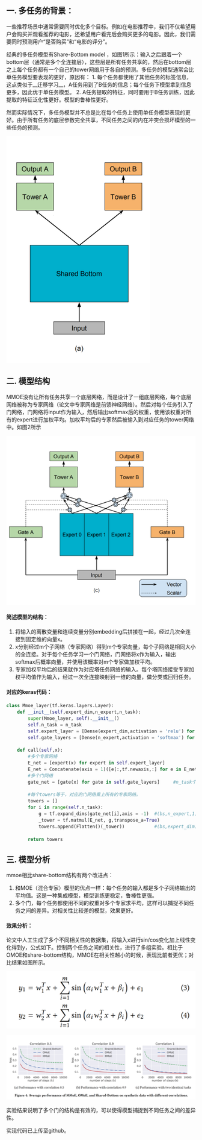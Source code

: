 ## 一. 多任务的背景：

一些推荐场景中通常需要同时优化多个目标。例如在电影推荐中，我们不仅希望用户会购买并观看推荐的电影，还希望用户看完后会购买更多的电影。因此，我们需要同时预测用户“是否购买”和“电影的评分”。

经典的多任务模型有Share-Bottom model ，如图1所示：输入之后跟着一个bottom层（通常是多个全连接层），这些层是所有任务共享的，然后在bottom层之上每个任务都有一个自己的tower网络用于各自的预测。多任务的模型通常会比单任务模型要表现的更好，原因有：
	1. 每个任务都使用了其他任务的标签信息，这点类似于__迁移学习__，A任务用到了B任务的信息；每个任务下模型拿到信息更多，因此优于单任务模型。
 	2. A任务提取的特征，同时要用于B任务训练，因此提取的特征泛化性更好。模型的鲁棒性更好。

然而实际情况下，多任务模型并不总是比在每个任务上使用单任务模型表现的更好。由于所有任务的底层参数完全共享，不同任务之间的内在冲突会损坏模型的一些任务的预测。

![image-20210705202821879](./image/image-20210705202821879.png)

## 二. 模型结构

MMOE没有让所有任务共享一个底层网络，而是设计了一组底层网络，每个底层网络被称为专家网络（论文中专家网络是前馈神经网络）。然后对每个任务引入了门网络，门网络将input作为输入，然后输出softmax后的权重，使用该权重对所有的expert进行加权平均。加权平均后的专家然后被输入到对应任务的tower网络中。如图2所示

![image-20210708141144900](./image/image-20210708141144900.png)

#### 简述模型的结构：

1. 将输入的离散变量和连续变量分别embedding后拼接在一起，经过几次全连接到固定维的向量x。
2. x分别经过m个子网络（专家网络）得到m个专家向量，每个子网络是相同大小的全连接。对于每个任务学习一个门网络，门网络将x作为输入，输出softmax后概率向量，并使用该概率对m个专家做加权平均。
3. 专家加权平均后的结果就作为对应塔任务网络的输入。每个塔网络接受专家加权平均值作为输入，经过一次全连接映射到一维的向量，做分类或回归任务。

#### 对应的keras代码：

```python
class Mmoe_layer(tf.keras.layers.Layer):
    def __init__(self,expert_dim,n_expert,n_task):
        super(Mmoe_layer, self).__init__()
        self.n_task = n_task
        self.expert_layer = [Dense(expert_dim,activation = 'relu') for i in range(n_expert)]
        self.gate_layers = [Dense(n_expert,activation = 'softmax') for i in range(n_task)]
    
    def call(self,x):
        #多个专家网络
        E_net = [expert(x) for expert in self.expert_layer]
        E_net = Concatenate(axis = 1)([e[:,tf.newaxis,:] for e in E_net]) #(bs,n_expert,n_dims)
        #多个门网络
        gate_net = [gate(x) for gate in self.gate_layers]     #n_task个(bs,n_expert)
        
        #每个towers等于，对应的门网络乘上所有的专家网络。
        towers = []
        for i in range(self.n_task):
            g = tf.expand_dims(gate_net[i],axis = -1)  #(bs,n_expert,1)
            _tower = tf.matmul(E_net, g,transpose_a=True)
            towers.append(Flatten()(_tower))           #(bs,expert_dim)
            
        return towers
```



## 三. 模型分析

mmoe相比share-bottom结构有两个改进点：

1.  和MOE（混合专家）模型的优点一样：每个任务的输入都是多个子网络输出的平均值。这是一种集成模型，模型训练更稳定，鲁棒性更强。
2. 多个门，每个任务都使用不同的权重对多个专家求平均，这样可以捕捉不同任务之间的差异。对相关性比较差的模型，效果更好。

#### 效果分析：

论文中人工生成了多个不同相关性的数据集，将输入x进行sin/cos变化加上线性变化得到y，公式如下。控制两个任务之间的相关性，进行了多组实验。相比于OMOE和share-bottom结构，MMOE在相关性越小的时候，表现比前者更优；对比结果如图所示。

![image-20210708142307912](./image/image-20210708142307912.png)

![image-20210708142402038](./image/image-20210708142402038.png)

实验结果说明了多个门的结构是有效的，可以使得模型捕捉到不同任务之间的差异性。

实现代码已上传至github。
